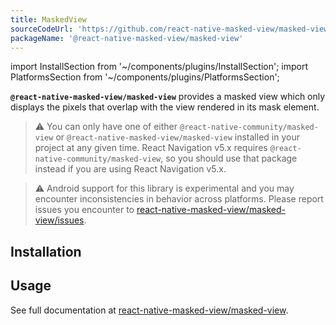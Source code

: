 ```yaml
---
title: MaskedView
sourceCodeUrl: 'https://github.com/react-native-masked-view/masked-view'
packageName: '@react-native-masked-view/masked-view'
---
```


import InstallSection from '~/components/plugins/InstallSection';
import PlatformsSection from '~/components/plugins/PlatformsSection';

**`@react-native-masked-view/masked-view`** provides a masked view which only displays the pixels that overlap with the view rendered in its mask element.

> ⚠️ You can only have one of either `@react-native-community/masked-view` or `@react-native-masked-view/masked-view` installed in your project at any given time. React Navigation v5.x requires `@react-native-community/masked-view`, so you should use that package instead if you are using React Navigation v5.x.

> ⚠️ Android support for this library is experimental and you may encounter inconsistencies in behavior across platforms. Please report issues you encounter to [react-native-masked-view/masked-view/issues](https://github.com/react-native-masked-view/masked-view).

<PlatformsSection android emulator ios simulator />

## Installation

<InstallSection packageName="@react-native-masked-view/masked-view" href="https://github.com/react-native-masked-view/masked-view#getting-started" />

## Usage

See full documentation at [react-native-masked-view/masked-view](https://github.com/react-native-masked-view/masked-view).
